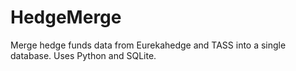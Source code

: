 # HedgeMerge
Merge hedge funds data from Eurekahedge and TASS into a single database. Uses Python and SQLite.
